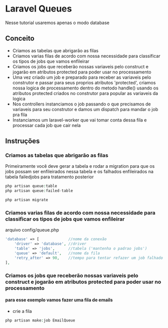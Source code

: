 # Laravel Queues

Nesse tutorial usaremos apenas o modo database

## Conceito

- Criamos as tabelas que abrigarão as filas
- Criamos varias filas de acordo com nossa necessidade para classificar os tipos de jobs que vamos enfileirar
- Criamos os jobs que receberão nossas variaveis pelo construct e jogarão em atributos protected para poder usar no processamento
- Uma vez criado um job e preparado para receber as variaveis pelo construtor e passar para seus proprios atributos 'protected', criamos nossa logica de processamento dentro do metodo handle() usando os atributos protected criados no construtor para popular as variaveis da logica
- Nos controllers instanciamos o job passando o que precisamos  de variaveis para seu construtor e damos um dispatch para mandar o job pra fila
- Instanciamos um laravel-worker que vai tomar conta dessa fila e processar cada job que cair nela


## Instruções

### Criamos as tabelas que abrigarão as filas

Primeiramente você deve gerar a tabela e rodar a migration para que os jobs possam ser enfileirados nessa tabela e os falhados enfileirados na tabela failedjobs para tratamento posterior

```php
php artisan queue:table
php artisan queue:failed-table

php artisan migrate
```

### Criamos varias filas de acordo com nossa necessidade para classificar os tipos de jobs que vamos enfileirar

arquivo config/queue.php

```php
'database' => [             //nome da conexão
    'driver' => 'database', //driver
    'table' => 'jobs',      //tabela ('mantenha o padrao jobs')
    'queue' => 'default',   //nome da fila
    'retry_after' => 90,    //tempo para tentar refazer um job falhado
],
```

### Criamos os jobs que receberão nossas variaveis pelo construct e jogarão em atributos protected para poder usar no processamento

#### para esse exemplo vamos fazer uma fila de emails

- crie a fila

```php
php artisan make:job EmailQueue
```

